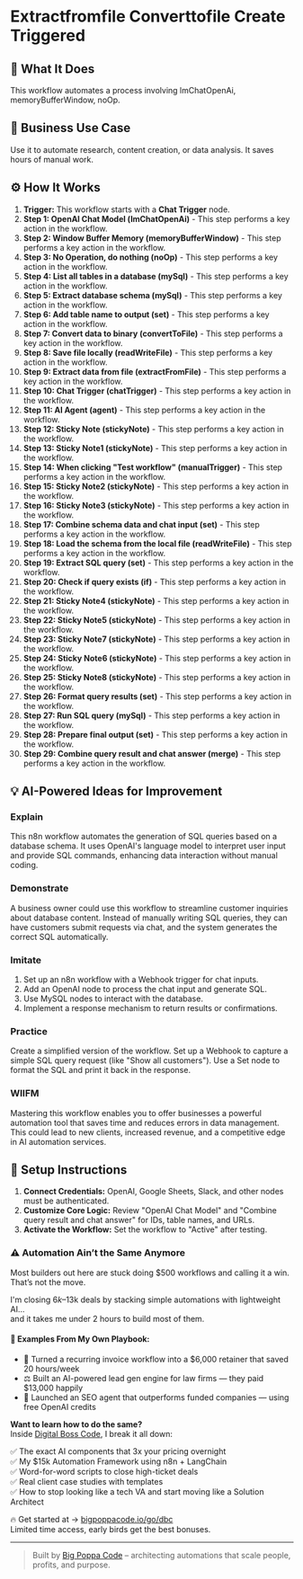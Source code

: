 # Extractfromfile Converttofile Create Triggered

## 🚀 What It Does
This workflow automates a process involving lmChatOpenAi, memoryBufferWindow, noOp.

## 💼 Business Use Case
Use it to automate research, content creation, or data analysis. It saves hours of manual work.

## ⚙️ How It Works
1.  **Trigger:** This workflow starts with a **Chat Trigger** node.
2. **Step 1: OpenAI Chat Model (lmChatOpenAi)** - This step performs a key action in the workflow.
3. **Step 2: Window Buffer Memory (memoryBufferWindow)** - This step performs a key action in the workflow.
4. **Step 3: No Operation, do nothing (noOp)** - This step performs a key action in the workflow.
5. **Step 4: List all tables in a database (mySql)** - This step performs a key action in the workflow.
6. **Step 5: Extract database schema (mySql)** - This step performs a key action in the workflow.
7. **Step 6: Add table name to output (set)** - This step performs a key action in the workflow.
8. **Step 7: Convert data to binary (convertToFile)** - This step performs a key action in the workflow.
9. **Step 8: Save file locally (readWriteFile)** - This step performs a key action in the workflow.
10. **Step 9: Extract data from file (extractFromFile)** - This step performs a key action in the workflow.
11. **Step 10: Chat Trigger (chatTrigger)** - This step performs a key action in the workflow.
12. **Step 11: AI Agent (agent)** - This step performs a key action in the workflow.
13. **Step 12: Sticky Note (stickyNote)** - This step performs a key action in the workflow.
14. **Step 13: Sticky Note1 (stickyNote)** - This step performs a key action in the workflow.
15. **Step 14: When clicking "Test workflow" (manualTrigger)** - This step performs a key action in the workflow.
16. **Step 15: Sticky Note2 (stickyNote)** - This step performs a key action in the workflow.
17. **Step 16: Sticky Note3 (stickyNote)** - This step performs a key action in the workflow.
18. **Step 17: Combine schema data and chat input (set)** - This step performs a key action in the workflow.
19. **Step 18: Load the schema from the local file (readWriteFile)** - This step performs a key action in the workflow.
20. **Step 19: Extract SQL query (set)** - This step performs a key action in the workflow.
21. **Step 20: Check if query exists (if)** - This step performs a key action in the workflow.
22. **Step 21: Sticky Note4 (stickyNote)** - This step performs a key action in the workflow.
23. **Step 22: Sticky Note5 (stickyNote)** - This step performs a key action in the workflow.
24. **Step 23: Sticky Note7 (stickyNote)** - This step performs a key action in the workflow.
25. **Step 24: Sticky Note6 (stickyNote)** - This step performs a key action in the workflow.
26. **Step 25: Sticky Note8 (stickyNote)** - This step performs a key action in the workflow.
27. **Step 26: Format query results (set)** - This step performs a key action in the workflow.
28. **Step 27: Run SQL query (mySql)** - This step performs a key action in the workflow.
29. **Step 28: Prepare final output (set)** - This step performs a key action in the workflow.
30. **Step 29: Combine query result and chat answer (merge)** - This step performs a key action in the workflow.

## 💡 AI-Powered Ideas for Improvement
### Explain
This n8n workflow automates the generation of SQL queries based on a database schema. It uses OpenAI's language model to interpret user input and provide SQL commands, enhancing data interaction without manual coding.

### Demonstrate
A business owner could use this workflow to streamline customer inquiries about database content. Instead of manually writing SQL queries, they can have customers submit requests via chat, and the system generates the correct SQL automatically.

### Imitate
1. Set up an n8n workflow with a Webhook trigger for chat inputs.
2. Add an OpenAI node to process the chat input and generate SQL.
3. Use MySQL nodes to interact with the database.
4. Implement a response mechanism to return results or confirmations.

### Practice
Create a simplified version of the workflow. Set up a Webhook to capture a simple SQL query request (like "Show all customers"). Use a Set node to format the SQL and print it back in the response.

### WIIFM
Mastering this workflow enables you to offer businesses a powerful automation tool that saves time and reduces errors in data management. This could lead to new clients, increased revenue, and a competitive edge in AI automation services.

## 🔧 Setup Instructions
1. **Connect Credentials:** OpenAI, Google Sheets, Slack, and other nodes must be authenticated.
2. **Customize Core Logic:** Review "OpenAI Chat Model" and "Combine query result and chat answer" for IDs, table names, and URLs.
3. **Activate the Workflow:** Set the workflow to "Active" after testing.

### ⚠️ Automation Ain’t the Same Anymore

Most builders out here are stuck doing $500 workflows and calling it a win.  
That’s not the move.  

I'm closing $6k–$13k deals by stacking simple automations with lightweight AI...  
and it takes me under 2 hours to build most of them.

#### 🧠 Examples From My Own Playbook:
- 🔁 Turned a recurring invoice workflow into a $6,000 retainer that saved 20 hours/week  
- ⚖️ Built an AI-powered lead gen engine for law firms — they paid $13,000 happily  
- 🚀 Launched an SEO agent that outperforms funded companies — using free OpenAI credits  

**Want to learn how to do the same?**  
Inside [Digital Boss Code](https://bigpoppacode.io/go/dbc), I break it all down:

✅ The exact AI components that 3x your pricing overnight  
✅ My $15k Automation Framework using n8n + LangChain  
✅ Word-for-word scripts to close high-ticket deals  
✅ Real client case studies with templates  
✅ How to stop looking like a tech VA and start moving like a Solution Architect  

🔥 Get started at → [bigpoppacode.io/go/dbc](https://bigpoppacode.io/go/dbc)  
Limited time access, early birds get the best bonuses.

---
> Built by [Big Poppa Code](https://bigpoppacode.io) – architecting automations that scale people, profits, and purpose.
